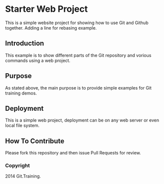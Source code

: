 # Starter Web Project

This is a simple website project for showing how to use Git and Github together. Adding a line for rebasing example.

## Introduction

This example is to show different parts of the Git repository and vorious commands using a web project.

## Purpose

As stated above, the main purpose is to provide simple examples for Git training demos.

## Deployment

This is a simple web project, deployment can be on any web server or even local file system.

## How To Contribute

Please fork this repository and then issue Pull Requests for review.

### Copyright

2014 Git.Training.